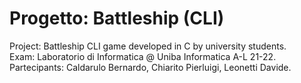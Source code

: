 # Progetto: Battleship (CLI)
Project: Battleship CLI game developed in C by university students. <br>
Exam: Laboratorio di Informatica @ Uniba Informatica A-L 21-22. <br>
Partecipants: Caldarulo Bernardo, Chiarito Pierluigi, Leonetti Davide. <br>
